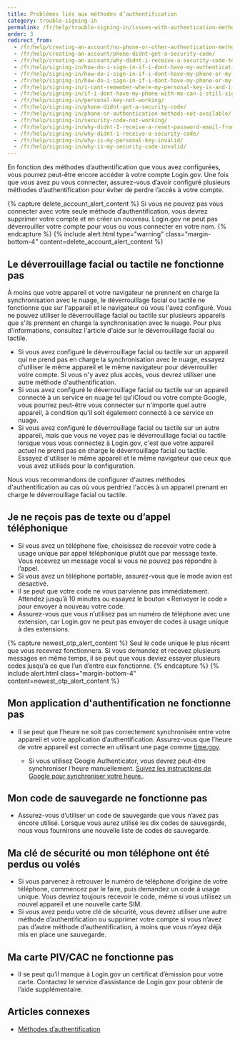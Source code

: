 ```yaml
---
title: Problèmes liés aux méthodes d’authentification
category: trouble-signing-in
permalink: /fr/help/trouble-signing-in/issues-with-authentication-methods/
order: 3
redirect_from: 
  - /fr/help/creating-an-account/no-phone-or-other-authentication-method/
  - /fr/help/creating-an-account/phone-didnt-get-a-security-code/
  - /fr/help/creating-an-account/why-didnt-i-receive-a-security-code-to-confirm-my-phone/
  - /fr/help/signing-in/how-do-i-sign-in-if-i-dont-have-my-authentication-methods/
  - /fr/help/signing-in/how-do-i-sign-in-if-i-dont-have-my-phone-or-my-personal-key/
  - /fr/help/signing-in/how-do-i-sign-in-if-i-dont-have-my-phone-or-my-phone-number-has-changed/
  - /fr/help/signing-in/i-cant-remember-where-my-personal-key-is-and-i-dont-have-my-phone-with-me/
  - /fr/help/signing-in/if-i-dont-have-my-phone-with-me-can-i-still-sign-in/
  - /fr/help/signing-in/personal-key-not-working/
  - /fr/help/signing-in/phone-didnt-get-a-security-code/
  - /fr/help/signing-in/phone-or-authentication-methods-not-available/
  - /fr/help/signing-in/security-code-not-working/
  - /fr/help/signing-in/why-didnt-I-receive-a-reset-password-email-from-logingov/
  - /fr/help/signing-in/why-didnt-i-receive-a-security-code/
  - /fr/help/signing-in/why-is-my-personal-key-invalid/
  - /fr/help/signing-in/why-is-my-security-code-invalid/
---
```


En fonction des méthodes d’authentification que vous avez configurées, vous pourrez peut-être encore accéder à votre compte Login.gov. Une fois que vous avez pu vous connecter, assurez-vous d’avoir configuré plusieurs méthodes d’authentification pour éviter de perdre l’accès à votre compte.

{% capture delete_account_alert_content %}
Si vous ne pouvez pas vous connecter avec votre seule méthode d’authentification, vous devrez supprimer votre compte et en créer un nouveau. Login.gov ne peut pas déverrouiller votre compte pour vous ou vous connecter en votre nom.
{% endcapture %}
{% include alert.html type="warning" class="margin-bottom-4" content=delete_account_alert_content %}

## Le déverrouillage facial ou tactile ne fonctionne pas

À moins que votre appareil et votre navigateur ne prennent en charge la synchronisation avec le nuage, le déverrouillage facial ou tactile ne fonctionne que sur l'appareil et le navigateur où vous l'avez configuré. Vous ne pouvez utiliser le déverrouillage facial ou tactile sur plusieurs appareils que s'ils prennent en charge la synchronisation avec le nuage. Pour plus d'informations, consultez l'article d'aide sur le déverrouillage facial ou tactile.

* Si vous avez configuré le déverrouillage facial ou tactile sur un appareil qui ne prend pas en charge la synchronisation avec le nuage, essayez d'utiliser le même appareil et le même navigateur pour déverrouiller votre compte. Si vous n'y avez plus accès, vous devrez utiliser une autre méthode d'authentification.
* Si vous avez configuré le déverrouillage facial ou tactile sur un appareil connecté à un service en nuage tel qu'iCloud ou votre compte Google, vous pourrez peut-être vous connecter sur n'importe quel autre appareil, à condition qu'il soit également connecté à ce service en nuage.
* Si vous avez configuré le déverrouillage facial ou tactile sur un autre appareil, mais que vous ne voyez pas le déverrouillage facial ou tactile lorsque vous vous connectez à Login.gov, c'est que votre appareil actuel ne prend pas en charge le déverrouillage facial ou tactile. Essayez d'utiliser le même appareil et le même navigateur que ceux que vous avez utilisés pour la configuration.

Nous vous recommandons de configurer d'autres méthodes d'authentification au cas où vous perdriez l'accès à un appareil prenant en charge le déverrouillage facial ou tactile.

## Je ne reçois pas de texte ou d’appel téléphonique

* Si vous avez un téléphone fixe, choisissez de recevoir votre code à usage unique par appel téléphonique plutôt que par message texte. Vous recevrez un message vocal si vous ne pouvez pas répondre à l’appel.
* Si vous avez un téléphone portable, assurez-vous que le mode avion est désactivé.
* Il se peut que votre code ne vous parvienne pas immédiatement. Attendez jusqu’à 10 minutes ou essayez le bouton « Renvoyer le code » pour envoyer à nouveau votre code.
* Assurez-vous que vous n’utilisez pas un numéro de téléphone avec une extension, car Login.gov ne peut pas envoyer de codes à usage unique à des extensions.

{% capture newest_otp_alert_content %}
Seul le code unique le plus récent que vous recevrez fonctionnera. Si vous demandez et recevez plusieurs messages en même temps, il se peut que vous deviez essayer plusieurs codes jusqu’à ce que l’un d’entre eux fonctionne.
{% endcapture %}
{% include alert.html class="margin-bottom-4" content=newest_otp_alert_content %}

## Mon application d'authentification ne fonctionne pas

* Il se peut que l’heure ne soit pas correctement synchronisée entre votre appareil et votre application d’authentification. Assurez-vous que l’heure de votre appareil est correcte en utilisant une page comme [time.gov](https://www.time.gov/).

    * Si vous utilisez Google Authenticator, vous devrez peut-être synchroniser l’heure manuellement. [Suivez les instructions de Google pour synchroniser votre heure.](https://support.google.com/accounts/answer/185834?hl=fr).

## Mon code de sauvegarde ne fonctionne pas

* Assurez-vous d’utiliser un code de sauvegarde que vous n’avez pas encore utilisé. Lorsque vous aurez utilisé les dix codes de sauvegarde, nous vous fournirons une nouvelle liste de codes de sauvegarde.

## Ma clé de sécurité ou mon téléphone ont été perdus ou volés

* Si vous parvenez à retrouver le numéro de téléphone d’origine de votre téléphone, commencez par le faire, puis demandez un code à usage unique. Vous devriez toujours recevoir le code, même si vous utilisez un nouvel appareil et une nouvelle carte SIM.
* Si vous avez perdu votre clé de sécurité, vous devrez utiliser une autre méthode d’authentification ou supprimer votre compte si vous n’avez pas d’autre méthode d’authentification, à moins que vous n’ayez déjà mis en place une sauvegarde.

## Ma carte PIV/CAC ne fonctionne pas
* Il se peut qu’il manque à Login.gov un certificat d’émission pour votre carte. Contactez le service d’assistance de Login.gov pour obtenir de l’aide supplémentaire.

## Articles connexes

* [Méthodes d’authentification](/fr/help/get-started/authentication-methods/)
